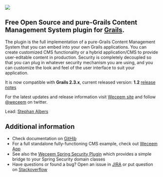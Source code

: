 ![](https://github.com/jCatalog/weceem-plugin/blob/master/web-app/_weceem/images/layout/weceem-logo.png)

## Free Open Source and pure-Grails Content Management System plugin for [Grails](http://grails.org).

The plugin is the full implementation of a pure-Grails Content Management System that you can embed into your own
Grails applications. You can create customized CMS functionality or a hybrid application/CMS to provide user-editable
content in production. Security is completely decoupled so that you can plug in whatever security mechanism you are
using, and you can  customize the look and feel of the user interface to suit your application.

It is now compatible with **Grails 2.3.x**, current released version: **1.2** [release notes](http://jira.jcatalog.com/secure/IssueNavigator.jspa?reset=true&jqlQuery=project+%3D+WCM+AND+fixVersion+%3D+%221.2%22)

For the latest updates and release information visit [Weceem site](http://weceem.org) and follow [@weceem](https://twitter.com/weceem) on twitter.

Lead: [Stephan Albers](https://github.com/stephanalbers)

## Additional information

* Check documentation on [GitHib](http://jcatalog.github.io/weceem-plugin)
* For a full standalone fully-functioning CMS example, check out [Weceem App](http://github.com/jCatalog/weceem-app)
* See also the [Weceem Spring Security Plugin](http://github.com/jCatalog/weceem-spring-security) which provides a
simple bridge to your Spring Security domain classes
* Have questions or found a bug? Open an issue in [JIRA](http://jira.jcatalog.com/browse/WCM) or put question on [Stackoverflow](http://stackoverflow.com/tags/weceem)

